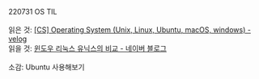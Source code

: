 220731 OS TIL
</br>
</br>
읽은 것: [[CS] Operating System (Unix, Linux, Ubuntu, macOS, windows) - velog](https://velog.io/@ifyouseeksoomi/CS-Operating-System-Unix-Linux-Ubuntu-macOS-windows)
</br>
읽을 것: [윈도우 리눅스 유닉스의 비교 - 네이버 블로그](https://m.blog.naver.com/qdioibp/100053798838)
</br>
</br>
소감: Ubuntu 사용해보기
